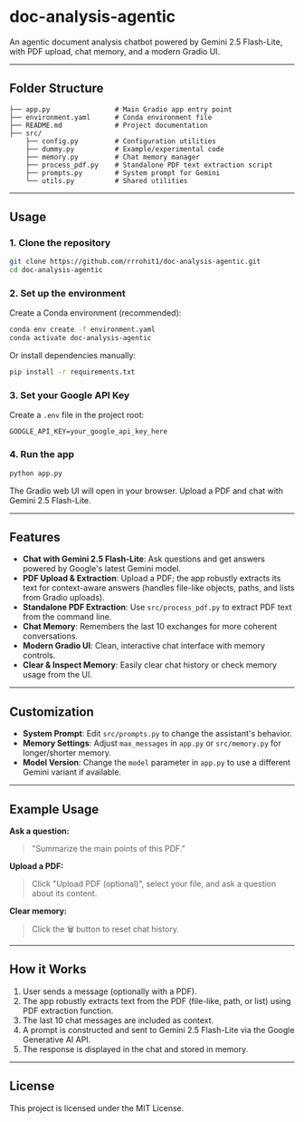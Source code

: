 
# doc-analysis-agentic

An agentic document analysis chatbot powered by Gemini 2.5 Flash-Lite, with PDF upload, chat memory, and a modern Gradio UI.

---

## Folder Structure

```
├── app.py                # Main Gradio app entry point
├── environment.yaml      # Conda environment file 
├── README.md             # Project documentation
├── src/
    ├── config.py         # Configuration utilities
    ├── dummy.py          # Example/experimental code
    ├── memory.py         # Chat memory manager
    ├── process_pdf.py    # Standalone PDF text extraction script
    ├── prompts.py        # System prompt for Gemini
    └── utils.py          # Shared utilities
```

---

## Usage

### 1. Clone the repository

```bash
git clone https://github.com/rrrohit1/doc-analysis-agentic.git
cd doc-analysis-agentic
```

### 2. Set up the environment

Create a Conda environment (recommended):

```bash
conda env create -f environment.yaml
conda activate doc-analysis-agentic
```

Or install dependencies manually:

```bash
pip install -r requirements.txt
```

### 3. Set your Google API Key

Create a `.env` file in the project root:

```
GOOGLE_API_KEY=your_google_api_key_here
```

### 4. Run the app

```bash
python app.py
```

The Gradio web UI will open in your browser. Upload a PDF and chat with Gemini 2.5 Flash-Lite.


---

## Features

- **Chat with Gemini 2.5 Flash-Lite**: Ask questions and get answers powered by Google's latest Gemini model.
- **PDF Upload & Extraction**: Upload a PDF; the app robustly extracts its text for context-aware answers (handles file-like objects, paths, and lists from Gradio uploads).
- **Standalone PDF Extraction**: Use `src/process_pdf.py` to extract PDF text from the command line.
- **Chat Memory**: Remembers the last 10 exchanges for more coherent conversations.
- **Modern Gradio UI**: Clean, interactive chat interface with memory controls.
- **Clear & Inspect Memory**: Easily clear chat history or check memory usage from the UI.
  
---

## Customization

- **System Prompt**: Edit `src/prompts.py` to change the assistant's behavior.
- **Memory Settings**: Adjust `max_messages` in `app.py` or `src/memory.py` for longer/shorter memory.
- **Model Version**: Change the `model` parameter in `app.py` to use a different Gemini variant if available.

---

## Example Usage

**Ask a question:**

> "Summarize the main points of this PDF."

**Upload a PDF:**

> Click "Upload PDF (optional)", select your file, and ask a question about its content.

**Clear memory:**

> Click the 🗑️ button to reset chat history.

---

## How it Works

1. User sends a message (optionally with a PDF).
2. The app robustly extracts text from the PDF (file-like, path, or list) using PDF extraction function.
3. The last 10 chat messages are included as context.
4. A prompt is constructed and sent to Gemini 2.5 Flash-Lite via the Google Generative AI API.
5. The response is displayed in the chat and stored in memory.

---

## License

This project is licensed under the MIT License.
